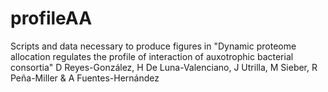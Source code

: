 # profileAA
Scripts and data necessary to produce figures in "Dynamic proteome allocation regulates the profile of interaction of auxotrophic bacterial consortia"
D Reyes-González, H De Luna-Valenciano, J Utrilla, M Sieber, R Peña-Miller & A Fuentes-Hernández
